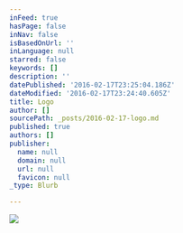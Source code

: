 ```yaml
---
inFeed: true
hasPage: false
inNav: false
isBasedOnUrl: ''
inLanguage: null
starred: false
keywords: []
description: ''
datePublished: '2016-02-17T23:25:04.186Z'
dateModified: '2016-02-17T23:24:40.605Z'
title: Logo
author: []
sourcePath: _posts/2016-02-17-logo.md
published: true
authors: []
publisher:
  name: null
  domain: null
  url: null
  favicon: null
_type: Blurb

---
```

![](https://s3-us-west-2.amazonaws.com/the-grid-img/p/8a63a314f640d72446709dfecfab0ed01fe2de31.jpg)